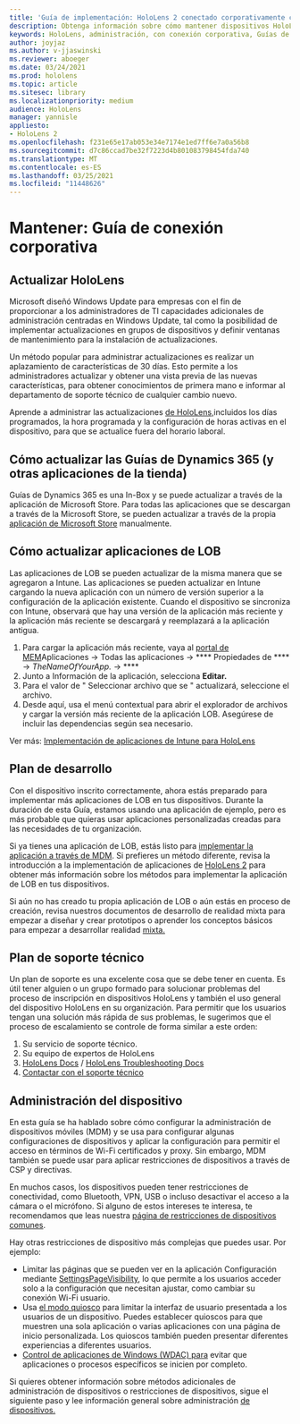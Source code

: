 ```yaml
---
title: 'Guía de implementación: HoloLens 2 conectado corporativamente con guías de Dynamics 365: mantener'
description: Obtenga información sobre cómo mantener dispositivos HoloLens 2 a través de una red conectada corporativa con guías de Dynamics 365.
keywords: HoloLens, administración, con conexión corporativa, Guías de Dynamics 365, AAD, Azure AD, MDM, Administración de dispositivos móviles
author: joyjaz
ms.author: v-jjaswinski
ms.reviewer: aboeger
ms.date: 03/24/2021
ms.prod: hololens
ms.topic: article
ms.sitesec: library
ms.localizationpriority: medium
audience: HoloLens
manager: yannisle
appliesto:
- HoloLens 2
ms.openlocfilehash: f231e65e17ab053e34e7174e1ed7ff6e7a0a56b8
ms.sourcegitcommit: d7c86ccad7be32f7223d4b801083798454fda740
ms.translationtype: MT
ms.contentlocale: es-ES
ms.lasthandoff: 03/25/2021
ms.locfileid: "11448626"
---
```

# <a name="maintain---corporate-connected-guide"></a>Mantener: Guía de conexión corporativa

## <a name="update-hololens"></a>Actualizar HoloLens

Microsoft diseñó Windows Update para empresas con el fin de proporcionar a los administradores de TI capacidades adicionales de administración centradas en Windows Update, tal como la posibilidad de implementar actualizaciones en grupos de dispositivos y definir ventanas de mantenimiento para la instalación de actualizaciones.

Un método popular para administrar actualizaciones es realizar un aplazamiento de características de 30 días. Esto permite a los administradores actualizar y obtener una vista previa de las nuevas características, para obtener conocimientos de primera mano e informar al departamento de soporte técnico de cualquier cambio nuevo.

Aprende a administrar las actualizaciones [de HoloLens,](https://docs.microsoft.com/hololens/hololens-updates)incluidos los días programados, la hora programada y la configuración de horas activas en el dispositivo, para que se actualice fuera del horario laboral.

## <a name="how-to-update-dynamics-365-guides-and-other-store-apps"></a>Cómo actualizar las Guías de Dynamics 365 (y otras aplicaciones de la tienda)

Guías de Dynamics 365 es una In-Box y se puede actualizar a través de la aplicación de Microsoft Store. Para todas las aplicaciones que se descargan a través de la Microsoft Store, se pueden actualizar a través de la propia [aplicación de Microsoft Store](https://docs.microsoft.com/hololens/holographic-store-apps#update-apps) manualmente.

## <a name="how-to-update-lob-apps"></a>Cómo actualizar aplicaciones de LOB

Las aplicaciones de LOB se pueden actualizar de la misma manera que se agregaron a Intune. Las aplicaciones se pueden actualizar en Intune cargando la nueva aplicación con un número de versión superior a la configuración de la aplicación existente. Cuando el dispositivo se sincroniza con Intune, observará que hay una versión de la aplicación más reciente y la aplicación más reciente se descargará y reemplazará a la aplicación antigua.

1. Para cargar la aplicación más reciente, vaya al [portal de MEM](https://endpoint.microsoft.com/#home)Aplicaciones -> Todas las aplicaciones  ->  **** Propiedades de ****  ->  *TheNameOfYourApp.*  ->  ****
2. Junto a Información de la aplicación, selecciona **Editar.**
3. Para el valor de &quot; Seleccionar archivo que se &quot; actualizará, seleccione el archivo.
4. Desde aquí, usa el menú contextual para abrir el explorador de archivos y cargar la versión más reciente de la aplicación LOB. Asegúrese de incluir las dependencias según sea necesario.

Ver más: [Implementación de aplicaciones de Intune para HoloLens](https://docs.microsoft.com/hololens/app-deploy-intune)

## <a name="development-plan"></a>Plan de desarrollo

Con el dispositivo inscrito correctamente, ahora estás preparado para implementar más aplicaciones de LOB en tus dispositivos. Durante la duración de esta Guía, estamos usando una aplicación de ejemplo, pero es más probable que quieras usar aplicaciones personalizadas creadas para las necesidades de tu organización.

Si ya tienes una aplicación de LOB, estás listo para [implementar la aplicación a través de MDM](https://docs.microsoft.com/hololens/app-deploy-intune). Si prefieres un método diferente, revisa la introducción a la implementación de aplicaciones de [HoloLens 2](https://docs.microsoft.com/hololens/app-deploy-overview) para obtener más información sobre los métodos para implementar la aplicación de LOB en tus dispositivos.

Si aún no has creado tu propia aplicación de LOB o aún estás en proceso de [](https://docs.microsoft.com/windows/mixed-reality/design/design) creación, revisa nuestros documentos de desarrollo de realidad mixta para empezar a diseñar y crear prototipos o aprender los conceptos básicos para empezar a desarrollar realidad [mixta.](https://docs.microsoft.com/windows/mixed-reality/discover/get-started-with-mr)

## <a name="support-plan"></a>Plan de soporte técnico

Un plan de soporte es una excelente cosa que se debe tener en cuenta. Es útil tener alguien o un grupo formado para solucionar problemas del proceso de inscripción en dispositivos HoloLens y también el uso general del dispositivo HoloLens en su organización. Para permitir que los usuarios tengan una solución más rápida de sus problemas, le sugerimos que el proceso de escalamiento se controle de forma similar a este orden:

1. Su servicio de soporte técnico.
2. Su equipo de expertos de HoloLens
3. [HoloLens Docs](https://docs.microsoft.com/hololens/)  /  [HoloLens Troubleshooting Docs](https://docs.microsoft.com/hololens/hololens-troubleshooting)
4. [Contactar con el soporte técnico](https://support.serviceshub.microsoft.com/supportforbusiness/create?sapId=e9391227-fa6d-927b-0fff-f96288631b8f)

## <a name="device-management"></a>Administración del dispositivo

En esta guía se ha hablado sobre cómo configurar la administración de dispositivos móviles (MDM) y se usa para configurar algunas configuraciones de dispositivos y aplicar la configuración para permitir el acceso en términos de Wi-Fi certificados y proxy. Sin embargo, MDM también se puede usar para aplicar restricciones de dispositivos a través de CSP y directivas.

En muchos casos, los dispositivos pueden tener restricciones de conectividad, como Bluetooth, VPN, USB o incluso desactivar el acceso a la cámara o el micrófono. Si alguno de estos intereses te interesa, te recomendamos que leas nuestra [página de restricciones de dispositivos comunes](https://docs.microsoft.com/hololens/hololens-common-device-restrictions).

Hay otras restricciones de dispositivo más complejas que puedes usar. Por ejemplo:

- Limitar las páginas que se pueden ver en la aplicación Configuración mediante [SettingsPageVisibility](https://docs.microsoft.com/hololens/settings-uri-list), lo que permite a los usuarios acceder solo a la configuración que necesitan ajustar, como cambiar su conexión Wi-Fi usuario.
- Usa [el modo quiosco](https://docs.microsoft.com/hololens/hololens-kiosk) para limitar la interfaz de usuario presentada a los usuarios de un dispositivo. Puedes establecer quioscos para que muestren una sola aplicación o varias aplicaciones con una página de inicio personalizada. Los quioscos también pueden presentar diferentes experiencias a diferentes usuarios.
- [Control de aplicaciones de Windows (WDAC) para](https://docs.microsoft.com/hololens/windows-defender-application-control-wdac) evitar que aplicaciones o procesos específicos se inicien por completo.

Si quieres obtener información sobre métodos adicionales de administración de dispositivos o restricciones de dispositivos, sigue el siguiente paso y lee información general sobre administración [de dispositivos.](https://docs.microsoft.com/hololens/hololens-csp-policy-overview)





